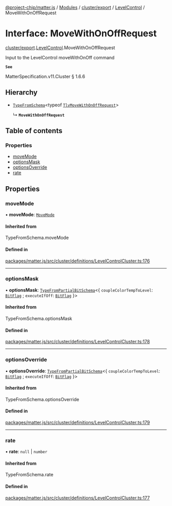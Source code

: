 [@project-chip/matter.js](../README.md) / [Modules](../modules.md) / [cluster/export](../modules/cluster_export.md) / [LevelControl](../modules/cluster_export.LevelControl.md) / MoveWithOnOffRequest

# Interface: MoveWithOnOffRequest

[cluster/export](../modules/cluster_export.md).[LevelControl](../modules/cluster_export.LevelControl.md).MoveWithOnOffRequest

Input to the LevelControl moveWithOnOff command

**`See`**

MatterSpecification.v11.Cluster § 1.6.6

## Hierarchy

- [`TypeFromSchema`](../modules/tlv_export.md#typefromschema)\<typeof [`TlvMoveWithOnOffRequest`](../modules/cluster_export.LevelControl.md#tlvmovewithonoffrequest)\>

  ↳ **`MoveWithOnOffRequest`**

## Table of contents

### Properties

- [moveMode](cluster_export.LevelControl.MoveWithOnOffRequest.md#movemode)
- [optionsMask](cluster_export.LevelControl.MoveWithOnOffRequest.md#optionsmask)
- [optionsOverride](cluster_export.LevelControl.MoveWithOnOffRequest.md#optionsoverride)
- [rate](cluster_export.LevelControl.MoveWithOnOffRequest.md#rate)

## Properties

### moveMode

• **moveMode**: [`MoveMode`](../enums/cluster_export.LevelControl.MoveMode.md)

#### Inherited from

TypeFromSchema.moveMode

#### Defined in

[packages/matter.js/src/cluster/definitions/LevelControlCluster.ts:176](https://github.com/project-chip/matter.js/blob/0c058ae17fdba4c0b89b8b13c309011d51782299/packages/matter.js/src/cluster/definitions/LevelControlCluster.ts#L176)

___

### optionsMask

• **optionsMask**: [`TypeFromPartialBitSchema`](../modules/schema_export.md#typefrompartialbitschema)\<\{ `coupleColorTempToLevel`: [`BitFlag`](../modules/schema_export.md#bitflag) ; `executeIfOff`: [`BitFlag`](../modules/schema_export.md#bitflag)  }\>

#### Inherited from

TypeFromSchema.optionsMask

#### Defined in

[packages/matter.js/src/cluster/definitions/LevelControlCluster.ts:178](https://github.com/project-chip/matter.js/blob/0c058ae17fdba4c0b89b8b13c309011d51782299/packages/matter.js/src/cluster/definitions/LevelControlCluster.ts#L178)

___

### optionsOverride

• **optionsOverride**: [`TypeFromPartialBitSchema`](../modules/schema_export.md#typefrompartialbitschema)\<\{ `coupleColorTempToLevel`: [`BitFlag`](../modules/schema_export.md#bitflag) ; `executeIfOff`: [`BitFlag`](../modules/schema_export.md#bitflag)  }\>

#### Inherited from

TypeFromSchema.optionsOverride

#### Defined in

[packages/matter.js/src/cluster/definitions/LevelControlCluster.ts:179](https://github.com/project-chip/matter.js/blob/0c058ae17fdba4c0b89b8b13c309011d51782299/packages/matter.js/src/cluster/definitions/LevelControlCluster.ts#L179)

___

### rate

• **rate**: ``null`` \| `number`

#### Inherited from

TypeFromSchema.rate

#### Defined in

[packages/matter.js/src/cluster/definitions/LevelControlCluster.ts:177](https://github.com/project-chip/matter.js/blob/0c058ae17fdba4c0b89b8b13c309011d51782299/packages/matter.js/src/cluster/definitions/LevelControlCluster.ts#L177)
